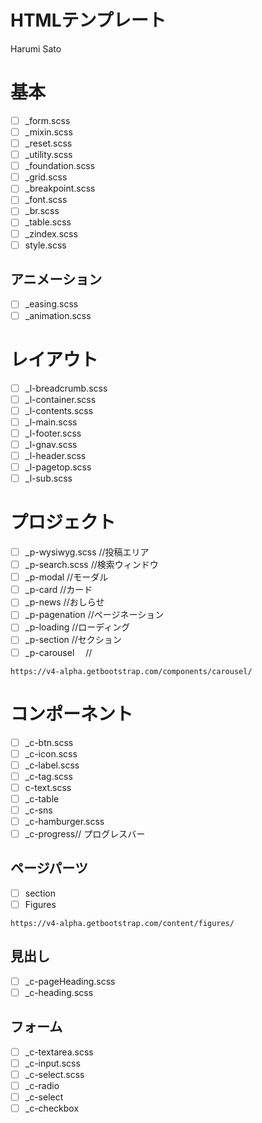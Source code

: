 # HTMLテンプレート

Harumi Sato

# 基本

- [ ] _form.scss
- [ ] _mixin.scss
- [ ] _reset.scss
- [ ] _utility.scss
- [ ] _foundation.scss
- [ ] _grid.scss
- [ ] _breakpoint.scss
- [ ] _font.scss
- [ ] _br.scss
- [ ] _table.scss
- [ ] _zindex.scss
- [ ] style.scss

## アニメーション

- [ ] _easing.scss
- [ ] _animation.scss

# レイアウト

- [ ] _l-breadcrumb.scss
- [ ] _l-container.scss
- [ ] _l-contents.scss
- [ ] _l-main.scss
- [ ] _l-footer.scss
- [ ] _l-gnav.scss
- [ ] _l-header.scss
- [ ] _l-pagetop.scss
- [ ] _l-sub.scss

# プロジェクト

- [ ] _p-wysiwyg.scss //投稿エリア
- [ ] _p-search.scss //検索ウィンドウ
- [ ] _p-modal //モーダル
- [ ] _p-card //カード
- [ ] _p-news //おしらせ
- [ ] _p-pagenation //ページネーション
- [ ] _p-loading //ローディング
- [ ] _p-section //セクション
- [ ] _p-carousel 　//

```
https://v4-alpha.getbootstrap.com/components/carousel/
```

# コンポーネント

- [ ] _c-btn.scss
- [ ] _c-icon.scss
- [ ] _c-label.scss
- [ ] _c-tag.scss
- [ ] c-text.scss
- [ ] _c-table
- [ ] _c-sns
- [ ] _c-hamburger.scss
- [ ] _c-progress// プログレスバー

## ページパーツ
- [ ] section
- [ ] Figures

```
https://v4-alpha.getbootstrap.com/content/figures/
```

## 見出し
- [ ] _c-pageHeading.scss
- [ ] _c-heading.scss

## フォーム

- [ ] _c-textarea.scss
- [ ] _c-input.scss
- [ ] _c-select.scss
- [ ] _c-radio
- [ ] _c-select
- [ ] _c-checkbox

